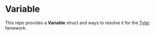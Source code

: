 # Variable

This repo provides a **Variable** struct and ways to resolve it for the [Tyler](https://github.com/IgorMuzyka/Tyler) famework.

